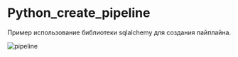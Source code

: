 # Python_create_pipeline
Пример использование библиотеки sqlalchemy для создания пайплайна.

![pipeline]('https://khashtamov.com/uploads/data-pipeline-schema.jpg')
